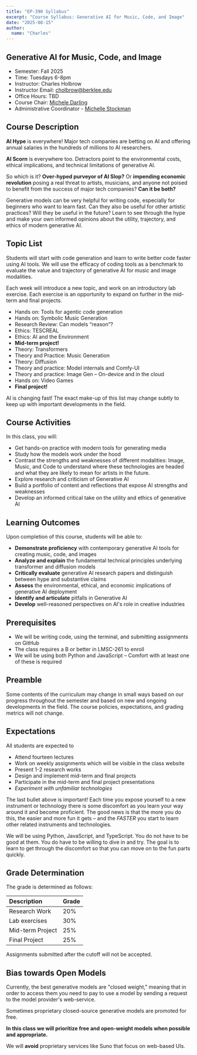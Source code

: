 ```yaml
---
title: "EP-390 Syllabus"
excerpt: "Course Syllabus: Generative AI for Music, Code, and Image"
date: "2025-08-15"
author:
  name: "Charles"
---
```


## Generative AI for Music, Code, and Image

- Semester: Fall 2025
- Time: Tuesdays 6-8pm
- Instructor: Charles Holbrow
- Instructor Email: cholbrow@berklee.edu
- Office Hours: TBD
- Course Chair: [Michele Darling](https://www.berklee.edu/people/michelle-darling)
- Administrative Coordinator - [Michelle Stockman](mailto:mstockman@berklee.edu)

## Course Description

**AI Hype** is everywhere! Major tech companies are betting on AI and offering annual salaries in the hundreds of millions to AI researchers.

**AI Scorn** is everywhere too. Detractors point to the environmental costs, ethical implications, and technical limitations of generative AI.

So which is it? **Over-hyped purveyor of AI Slop?** Or **impending economic revolution** posing a real threat to artists, musicians, and anyone not poised to benefit from the success of major tech companies? **Can it be both?**

Generative models can be very helpful for writing code, especially for beginners who want to learn fast. Can they also be useful for other artistic practices? Will they be useful in the future? Learn to see through the hype and make your own informed opinions about the utility, trajectory, and ethics of modern generative AI.

## Topic List

Students will start with code generation and learn to write better code faster using AI tools. We will use the efficacy of coding tools as a benchmark to evaluate the value and trajectory of generative AI for music and image modalities.

Each week will introduce a new topic, and work on an introductory lab exercise. Each exercise is an opportunity to expand on further in the mid-term and final projects.

- Hands on: Tools for agentic code generation
- Hands on: Symbolic Music Generation
- Research Review: Can models “reason”?
- Ethics: TESCREAL
- Ethics: AI and the Environment
- **Mid-term project!**
- Theory: Transformers
- Theory and Practice: Music Generation
- Theory: Diffusion
- Theory and practice: Model internals and Comfy-UI
- Theory and practice: Image Gen – On-device and in the cloud
- Hands on: Video Games
- **Final project!**

AI is changing fast! The exact make-up of this list may change subtly to keep up with important developments in the field.

## Course Activities

In this class, you will:

- Get hands-on practice with modern tools for generating media
- Study how the models work under the hood
- Contrast the strengths and weaknesses of different modalities:
  Image, Music, and Code to understand where these technologies
  are headed and what they are likely to mean for artists in the
  future.
- Explore research and criticism of Generative AI
- Build a portfolio of content and reflections that expose AI strengths and weaknesses
- Develop an informed critical take on the utility and ethics of generative AI

## Learning Outcomes

Upon completion of this course, students will be able to:

- **Demonstrate proficiency** with contemporary generative AI tools for creating music, code, and images
- **Analyze and explain** the fundamental technical principles underlying transformer and diffusion models
- **Critically evaluate** generative AI research papers and distinguish between hype and substantive claims
- **Assess** the environmental, ethical, and economic implications of generative AI deployment
- **Identify and articulate** pitfalls in Generative AI
- **Develop** well-reasoned perspectives on AI's role in creative industries

## Prerequisites

- We will be writing code, using the terminal, and submitting assignments on GitHub
- The class requires a B or better in LMSC-261 to enroll
- We will be using both Python and JavaScript – Comfort with at least one of these is required

## Preamble

Some contents of the curriculum may change in small ways based on our progress
throughout the semester and based on new and ongoing developments in the field.
The course policies, expectations, and grading metrics will not change.

## Expectations

All students are expected to

- Attend fourteen lectures
- Work on weekly assignments which will be visible in the class website
- Present 1-2 research works
- Design and implement mid-term and final projects
- Participate in the mid-term and final project presentations
- *Experiment with unfamiliar technologies*

The last bullet above is important! Each time you expose yourself to a new
instrument or technology there is some discomfort as you learn your way around
it and become proficient. The good news is that the more you do this, the easier
and more fun it gets – and the *FASTER* you start to learn other related
instruments and technologies.

We will be using Python, JavaScript, and TypeScript. You do not have to be good
at them. You do have to be willing to dive in and try. The goal is to learn to
get through the discomfort so that you can move on to the fun parts quickly.

## Grade Determination
The grade is determined as follows:

Description|Grade
:--|:--
Research Work | 20%
Lab exercises | 30%
Mid-term Project | 25%
Final Project | 25%

Assignments submitted after the cutoff will not be accepted.

## Bias towards Open Models

Currently, the best generative models are "closed weight," meaning that in order
to access them you need to pay to use a model by sending a request to the model
provider's web-service.

Sometimes proprietary closed-source generative models are promoted for free.

**In this class we will prioritize free and open-weight models when possible and appropriate.**

We will **avoid** proprietary services like Suno that focus on web-based UIs.

